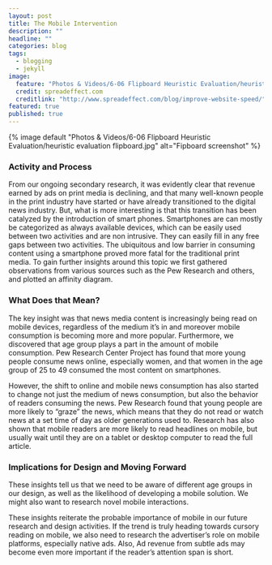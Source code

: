 ```yaml
---
layout: post
title: The Mobile Intervention
description: ""
headline: ""
categories: blog
tags: 
  - blogging
  - jekyll
image: 
  feature: "Photos & Videos/6-06 Flipboard Heuristic Evaluation/heuristic evaluation flipboard.jpg"
  credit: spreadeffect.com
  creditlink: "http://www.spreadeffect.com/blog/improve-website-speed/"
featured: true
published: true
---
```


{% image default "Photos & Videos/6-06 Flipboard Heuristic Evaluation/heuristic evaluation flipboard.jpg" alt="Fipboard screenshot" %}
 
### Activity and Process
 
From our ongoing secondary research, it was evidently clear that revenue earned by ads on print media is declining, and that many well-known people in the print industry have started or have already transitioned to the digital news industry. But, what is more interesting is that this transition has been catalyzed by the introduction of smart phones. Smartphones are can mostly be categorized as always available devices, which can be easily used between two activities and are non intrusive. They can easily fill in any free gaps between two activities. The ubiquitous and low barrier in consuming content using a smartphone proved more fatal for the traditional print media. To gain further insights around this topic we first gathered observations from various sources such as the Pew Research and others, and plotted an affinity diagram.
 
### What Does that Mean?
 
The key insight was that news media content is increasingly being read on mobile devices, regardless of the medium it’s in and moreover mobile consumption is becoming more and more popular. Furthermore, we discovered that age group plays a part in the amount of mobile consumption. Pew Research Center Project has found that more young people consume news online, especially women, and that women in the age group of 25 to 49 consumed the most content on smartphones.

However, the shift to online and mobile news consumption has also started to change not just the medium of news consumption, but also the behavior of readers consuming the news. Pew Research found that young people are more likely to “graze” the news, which means that they do not read or watch news at a set time of day as older generations used to. Research has also shown that mobile readers are more likely to read headlines on mobile, but usually wait until they are on a tablet or desktop computer to read the full article.
 
 
 
### Implications for Design and Moving Forward
 
These insights tell us that we need to be aware of different age groups in our design, as well as the likelihood of developing a mobile solution. We might also want to research novel mobile interactions.
 
These insights reiterate the probable importance of mobile in our future research and design activities. If the trend is truly heading towards cursory reading on mobile, we also need to research the advertiser’s role on mobile platforms, especially native ads. Also, Ad revenue from subtle ads may become even more important if the reader’s attention span is short. 

